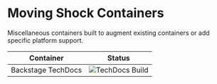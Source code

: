 # Moving Shock Containers

Miscellaneous containers built to augment existing containers or add specific platform support.

| Container | Status |
|-----------|--------|
| Backstage TechDocs | ![TechDocs Build](https://github.com/moving-shock/containers/actions/workflows/backstage-techdocs.yml/badge.svg) |

